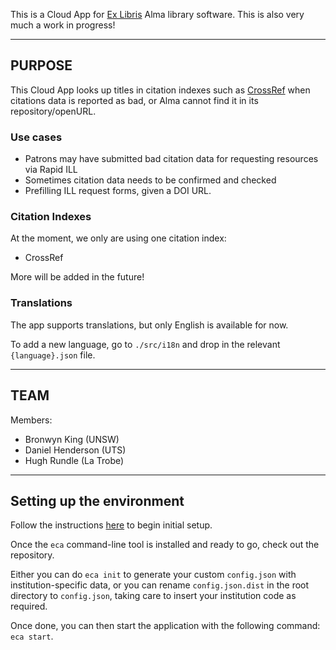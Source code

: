 This is a Cloud App for [Ex Libris](https://github.com/ExLibrisGroup) Alma library software. This is also very much a work in progress!

---

## PURPOSE

This Cloud App looks up titles in citation indexes such as [CrossRef](https://www.crossref.org/) when citations data is reported as bad, or Alma cannot find it in its repository/openURL.

### Use cases

* Patrons may have submitted bad citation data for requesting resources via Rapid ILL
* Sometimes citation data needs to be confirmed and checked
* Prefilling ILL request forms, given a DOI URL.

### Citation Indexes

At the moment, we only are using one citation index:

* CrossRef

More will be added in the future!

### Translations
The app supports translations, but only English is available for now.

To add a new language, go to `./src/i18n` and drop in the relevant `{language}.json` file.

---

## TEAM

Members:

* Bronwyn King (UNSW)
* Daniel Henderson (UTS)
* Hugh Rundle (La Trobe)

---

## Setting up the environment

Follow the instructions [here](https://developers.exlibrisgroup.com/cloudapps/started/) to begin initial setup.

Once the `eca` command-line tool is installed and ready to go, check out the repository.

Either you can do `eca init` to generate your custom `config.json` with institution-specific data, or you can rename `config.json.dist` in the root directory to `config.json`, taking care to insert your institution code as required.

Once done, you can then start the application with the following command: `eca start`.

